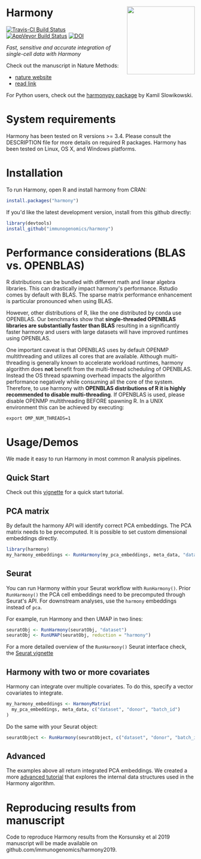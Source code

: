 Harmony <img src="man/figures/logo.png" width="181px" align="right" />
===========

[![Travis-CI Build Status](https://travis-ci.org/immunogenomics/harmony.svg?branch=master)](https://travis-ci.org/immunogenomics/harmony)
[![AppVeyor Build Status](https://ci.appveyor.com/api/projects/status/github/immunogenomics/harmony?branch=master&svg=true)](https://ci.appveyor.com/project/immunogenomics/harmony)
[![DOI](https://zenodo.org/badge/doi/10.1038/s41592-019-0619-0.svg)](https://doi.org/10.1038/s41592-019-0619-0)

*Fast, sensitive and accurate integration of single-cell data with Harmony*

Check out the manuscript in Nature Methods: 
- [nature website](https://www.nature.com/articles/s41592-019-0619-0)
- [read link](https://www.nature.com/articles/s41592-019-0619-0.epdf?shared_access_token=rDg_Rd07lrFXExt_ySj7V9RgN0jAjWel9jnR3ZoTv0NfDJkKCfDV_X9Mq3lweQmKiXEXxhrebQRjJEZdc-xNv6-7ZN1XotlD_mo5TSS4Z4eWn-kUo6mBwA5dEAKlTfR8OT6E10MZY_E-906ajbzvgg%3D%3D)

For Python users, check out the [harmonypy package](https://github.com/slowkow/harmonypy) by Kamil Slowikowski. 

# System requirements 

Harmony has been tested on R versions >= 3.4. Please consult the DESCRIPTION file for more details on required R packages. Harmony has been tested on Linux, OS X, and Windows platforms.

# Installation

To run Harmony, open R and install harmony from CRAN: 

```r
install.packages("harmony")
```

If you'd like the latest development version, install from this github directly: 

```r
library(devtools)
install_github("immunogenomics/harmony")
```

# Performance considerations (BLAS vs. OPENBLAS)

R distributions can be bundled with different math and linear algebra libraries. This can drastically impact harmony's performance. Rstudio comes by default with BLAS. The sparse matrix performance enhancement is particular pronounced when using BLAS.

However, other distributions of R, like the one distributed by conda use OPENBLAS. Our benchmarks show that **single-threaded OPENBLAS libraries are substantially faster than BLAS** resulting in a significantly faster harmony and users with large datasets will have improved runtimes using OPENBLAS.

One important caveat is that OPENBLAS uses by default OPENMP multithreading and utilizes all cores that are available. Although multi-threading is generally known to accelerate workload runtimes, harmony algorithm does **not** benefit from the multi-thread scheduling of OPENBLAS. Instead the OS thread spawning overhead impacts the algorithm performance negatively while consuming all the core of the system. Therefore, to use harmony with **OPENBLAS distributions of R it is highly recommended to disable multi-threading**. If OPENBLAS is used, please disable OPENMP multithreading BEFORE spawning R. In a UNIX environment this can be achieved by executing:

`export OMP_NUM_THREADS=1`




# Usage/Demos

We made it easy to run Harmony in most common R analysis pipelines. 

## Quick Start 

Check out this [vignette](https://github.com/immunogenomics/harmony/blob/master/vignettes/quickstart.Rmd) for a quick start tutorial. 

## PCA matrix

By default the harmony API will identify correct PCA embeddings. The PCA matrix needs to be precomputed. It is possible to set custom dimensional embeddings directly.

```r
library(harmony)
my_harmony_embeddings <- RunHarmony(my_pca_embeddings, meta_data, "dataset")
```


## Seurat 

You can run Harmony within your Seurat workflow with `RunHarmony()`. Prior `RunHarmony()` the PCA cell embeddings need to be precomputed through Seurat's API. For downstream analyses, use the `harmony` embeddings instead of `pca`.

For example, run Harmony and then UMAP in two lines:

```r
seuratObj <- RunHarmony(seuratObj, "dataset")
seuratObj <- RunUMAP(seuratObj, reduction = "harmony")
```

For a more detailed overview of the `RunHarmony()` Seurat interface check, the [Seurat vignette](http://htmlpreview.github.io/?https://github.com/immunogenomics/harmony/blob/master/docs/Seurat.html)

## Harmony with two or more covariates

Harmony can integrate over multiple covariates. To do this, specify a vector covariates to integrate. 

```r
my_harmony_embeddings <- HarmonyMatrix(
  my_pca_embeddings, meta_data, c("dataset", "donor", "batch_id")
)
```

Do the same with your Seurat object: 

```r
seuratObject <- RunHarmony(seuratObject, c("dataset", "donor", "batch_id"))
```

## Advanced 

The examples above all return integrated PCA embeddings. We created a more [advanced tutorial](http://htmlpreview.github.io/?https://github.com/immunogenomics/harmony/blob/master/docs/advanced.html) that explores the internal data structures used in the Harmony algorithm. 

# Reproducing results from manuscript

Code to reproduce Harmony results from the Korsunsky et al 2019 manuscript will be made available on github.com/immunogenomics/harmony2019. 


